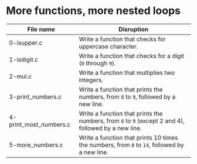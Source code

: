 # More functions, more nested loops

| File name              | Disruption                                                                                          |
| ---------------------- | --------------------------------------------------------------------------------------------------- |
| 0-isupper.c            | Write a function that checks for uppercase character.                                               |
| 1-isdigit.c            | Write a function that checks for a digit (`0` through `9`).                                         |
| 2-mul.c                | Write a function that multiplies two integers.                                                      |
| 3-print_numbers.c      | Write a function that prints the numbers, from `0` to `9`, followed by a new line.                  |
| 4-print_most_numbers.c | Write a function that prints the numbers, from `0` to `9` (except 2 and 4), followed by a new line. |
| 5-more_numbers.c       | Write a function that prints 10 times the numbers, from `0` to `14`, followed by a new line.        |
